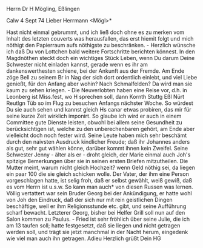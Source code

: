 Herrn Dr H Mögling, Eßlingen

 Calw 4 Sept 74
Lieber Herrmann <Mögl>*

Hast nicht einmal gebrummt, und ich ließ doch ohne es zu merken vom Inhalt des letzten couverts was herausfallen, das erst hiemit folgt und mich nöthigt den Papierraum aufs nöthigste zu beschränken. - Herzlich wünsche ich daß Du von Lottchen bald weitere Fortschritte berichten könnest. In den Magdnöthen steckt doch ein wichtiges Stück Leben, wenn Du darum Deine Schwester nicht einladen kannst, gerade wenn es ihr am dankenswerthesten schiene, bei der Ankunft aus der Fremde. Am Ende zöge Bell zu seinem Br in Nag der sich dort ordentlich einlebt, und viel Liebe genießt, für den Anfang aber wohin? Nach Schmalfelden? Da wird man sie kaum zu sehen kriegen. - Die Neuverlobten haben eine Reise vor, d.h. in Leonberg ist Miss.fest, wo H sprechen soll, dann Kornth Stuttg Eßl Nürt Reutlgn Tüb so im Flug zu besuchen Anfangs nächster Woche. So würdest Du sie auch sehen und kannst gleich Hs canar etwas probiren, das mir für seine kurze Zeit wirklich imponirt. So glaube ich wird er auch in einem Committee gute Dienste leisten, obwohl bei allem seine Gesundheit zu berücksichtigen ist, welche zu den unberechenbaren gehört, am Ende aber vielleicht doch noch fester wird. Seine Leute haben mich sehr beschämt durch den naivsten Ausdruck kindlicher Freude; daß ihr Johannes anders als gut, sehr gut wählen könne, darüber kommt ihnen kein Zweifel. Seine Schwester Jenny - älter als er - droht gleich, der Marie einmal auch Joh's spitzige Bemerkungen über sie in seinen ersten Briefen mitzutheilen. Die Mutter meint, warum nicht gleich Hochzeit? wenn Geld nöthig sei, da liegen ein paar 100 die sie gleich schicken wolle. Der Vater, der ihm eine Person vorgeschlagen hatte, ist selig froh, daß er selbst gewählt, weiß gewiß, daß es vom Herrn ist u.s.w. So kann man auch* von diesen Russen was lernen. Völlig vertattert war sein Bruder Georg bei der Ankündigung, er hatte wohl von Joh den Eindruck, daß der sich nur mit rein geistlichen Dingen beschäftige, weil er ihm Religionsstunde etc. gibt, und seine Aufführung scharf bewacht. Letzterer Georg, bisher bei Helfer Grill soll nun auf den Salon kommen zu Paulus. - Fried ist sehr fröhlich über seine Julie, die ich am 13 taufen soll; hatte festgesetzt, daß sie liegen und nicht getragen werden soll, und trägt sie jetzt manchmal in der Nacht herum, eingedenk wie viel man auch ihn getragen. Adieu 
 Herzlich grüßt Dein
 HG
